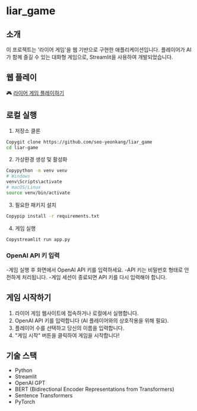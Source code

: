 # liar_game

## 소개
이 프로젝트는  '라이어 게임'을 웹 기반으로 구현한 애플리케이션입니다. 플레이어가 AI가 함께 즐길 수 있는 대화형 게임으로, Streamlit을 사용하여 개발되었습니다.

## 웹 플레이
🎮 [라이어 게임 플레이하기](https://kubig-nlpteam1-liargame.streamlit.app/)

## 로컬 실행

1. 저장소 클론
```bash
Copygit clone https://github.com/seo-yeonkang/liar_game
cd liar-game
```
2. 가상환경 생성 및 활성화
```bash
Copypython -m venv venv
# Windows
venv\Scripts\activate
# macOS/Linux
source venv/bin/activate
```
3. 필요한 패키지 설치
```bash
Copypip install -r requirements.txt
```
4. 게임 실행
```bash
Copystreamlit run app.py
```

### OpenAI API 키 입력
-게임 실행 후 화면에서 OpenAI API 키를 입력하세요.
-API 키는 비밀번호 형태로 안전하게 처리됩니다.
-게임 세션이 종료되면 API 키를 다시 입력해야 합니다.



## 게임 시작하기
1. 라이어 게임 웹사이트에 접속하거나 로컬에서 실행합니다.
2. OpenAI API 키를 입력합니다 (AI 플레이어와의 상호작용을 위해 필요).
3. 플레이어 수를 선택하고 당신의 이름을 입력합니다.
4. "게임 시작" 버튼을 클릭하여 게임을 시작합니다!

## 기술 스택
- Python
- Streamlit
- OpenAI GPT
- BERT (Bidirectional Encoder Representations from Transformers)
- Sentence Transformers
- PyTorch
